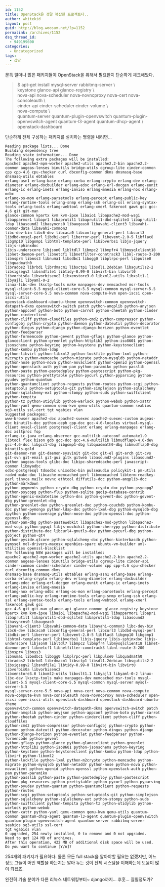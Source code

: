 ```yaml
---
id: 1152
title: OpenStack은 정말 복잡한 프로젝트다..
author: whitekid
layout: post
guid: http://blog.woosum.net/?p=1152
permalink: /archives/1152
dsq_thread_id:
  - 949199600
categories:
  - Uncategorized
tags:
  - 잡담
---
```

문득 얼마나 많은 패키지들이 OpenStack을 위해서 필요한지 단순하게 체크해밨다.

> $ apt-get install mysql-server rabbitmq-server \  
> keystone glance-api glance-registry \  
> nova-api nova-scheduler nova-novncproxy nova-cert nova-consoleauth \  
> cinder-api cinder-scheduler cinder-volume \  
> nova-compute \  
> quantum-server quantum-plugin-openvswitch quantum-plugin-openvswitch-agent quantum-l3-agent quantum-dhcp-agent \  
> openstack-dashboard

단순하게 전체 구성하는 패키지를 설치하는 명령을 내리면...

    Reading package lists... Done  
    Building dependency tree  
    Reading state information... Done  
    The following extra packages will be installed:  
    apache2 apache2-mpm-worker apache2-utils apache2.2-bin apache2.2-common augeas-lenses binutils bridge-utils cgroup-lite cinder-common cpp cpp-4.6 cpu-checker curl dbconfig-common dkms dnsmasq-base dnsmasq-utils ebtables  
    erlang-asn1 erlang-base erlang-corba erlang-crypto erlang-dev erlang-diameter erlang-docbuilder erlang-edoc erlang-erl-docgen erlang-eunit erlang-ic erlang-inets erlang-inviso erlang-mnesia erlang-nox erlang-odbc  
    erlang-os-mon erlang-parsetools erlang-percept erlang-public-key erlang-runtime-tools erlang-snmp erlang-ssh erlang-ssl erlang-syntax-tools erlang-tools erlang-webtool erlang-xmerl fakeroot gawk gcc gcc-4.6 git git-man  
    glance-common kpartx kvm kvm-ipxe libaio1 libapache2-mod-wsgi libapparmor1 libapr1 libaprutil1 libaprutil1-dbd-sqlite3 libaprutil1-ldap libasound2 libasyncns0 libaugeas0 libavahi-client3 libavahi-common-data libavahi-common3  
    libc-dev-bin libc6-dev libcaca0 libconfig-general-perl libcurl3 libdbd-mysql-perl libdbi-perl liberror-perl libevent-2.0-5 libflac8 libgmp10 libgomp1 libhtml-template-perl libibverbs1 libjs-jquery libjs-sphinxdoc  
    libjs-underscore libjson0 libltdl7 libmpc2 libmpfr4 libmysqlclient18 libnet-daemon-perl libnetcf1 libnetfilter-conntrack3 libnl-route-3-200 libnspr4 libnss3 libnuma1 libodbc1 libogg0 libplrpc-perl libpulse0 libquadmath0  
    librados2 librbd1 librdmacm1 libsctp1 libsdl1.2debian libsgutils2-2 libsigsegv2 libsndfile1 libtidy-0.99-0 libvirt-bin libvirt0 libvorbis0a libvorbisenc2 libxenstore3.0 libxml2-utils libxslt1.1 libyajl1 libyaml-0-2  
    linux-libc-dev lksctp-tools make manpages-dev memcached msr-tools mysql-client-5.5 mysql-client-core-5.5 mysql-common mysql-server-5.5 mysql-server-core-5.5 nova-common nova-compute-kvm open-iscsi open-iscsi-utils  
    openstack-dashboard-ubuntu-theme openvswitch-common openvswitch-datapath-dkms openvswitch-switch patch python-amqplib python-anyjson python-appconf python-boto python-carrot python-cheetah python-cinder python-cinderclient  
    python-cliff python-cloudfiles python-cmd2 python-compressor python-configobj python-crypto python-daemon python-dateutil python-decorator python-dingus python-django python-django-horizon python-eventlet python-feedparser  
    python-formencode python-gevent python-gflags python-glance python-glanceclient python-greenlet python-httplib2 python-iso8601 python-jsonschema python-keyring python-keystone python-keystoneclient python-kombu python-ldap  
    python-libvirt python-libxml2 python-lockfile python-lxml python-m2crypto python-memcache python-migrate python-mysqldb python-netaddr python-nose python-nova python-novaclient python-openid python-openssl  
    python-openstack-auth python-pam python-paramiko python-passlib python-paste python-pastedeploy python-pastescript python-pkg-resources python-prettytable python-pycurl python-pyparsing python-pyudev python-quantum  
    python-quantumclient python-requests python-routes python-scgi python-setuptools python-setuptools-git python-simplejson python-sqlalchemy python-sqlalchemy-ext python-stompy python-suds python-swiftclient python-tempita  
    python-tz python-utidylib python-warlock python-webob python-xattr python-yaml qemu-common qemu-kvm qemu-utils quantum-common seabios sg3-utils ssl-cert tgt vgabios vlan  
    Suggested packages:  
    www-browser apache2-doc apache2-suexec apache2-suexec-custom augeas-doc binutils-doc python-ceph cpp-doc gcc-4.6-locales virtual-mysql-client mysql-client postgresql-client erlang erlang-manpages erlang-doc xsltproc fop  
    erlang-ic-java erlang-observer gcc-multilib autoconf automake1.9 libtool flex bison gdb gcc-doc gcc-4.6-multilib libmudflap0-4.6-dev gcc-4.6-doc libgcc1-dbg libgomp1-dbg libquadmath0-dbg libmudflap0-dbg binutils-gold  
    git-daemon-run git-daemon-sysvinit git-doc git-el git-arch git-cvs git-svn git-email git-gui gitk gitweb libasound2-plugins libasound2-python augeas-tools glibc-doc libipc-sharedcache-perl javascript-common libmyodbc  
    odbc-postgresql tdsodbc unixodbc-bin pulseaudio policykit-1 pm-utils radvd make-doc libcache-memcached-perl libmemcached libterm-readkey-perl tinyca mailx novnc ethtool diffutils-doc python-amqplib-doc python-markdown  
    python-pygments python-crypto-dbg python-crypto-doc python-psycopg2 python-psycopg python-flup python-sqlite geoip-database-contrib python-egenix-mxdatetime python-dns python-gevent-doc python-gevent-dbg python-greenlet-dbg  
    python-greenlet-dev python-greenlet-doc python-couchdb python-kombu-doc python-pymongo python-ldap-doc python-lxml-dbg python-mysqldb-dbg ipython python-coverage python-nose-doc python-openssl-doc python-openssl-dbg  
    python-pam-dbg python-pastewebkit libapache2-mod-python libapache2-mod-scgi python-pgsql libjs-mochikit python-cherrypy python-distribute python-distribute-doc libcurl4-gnutls-dev python-pycurl-dbg python-gobject python-qt4  
    python-pyside.qtcore python-sqlalchemy-doc python-kinterbasdb python-pymssql mol-drivers-macosx openbios-sparc ubuntu-vm-builder uml-utilities openssl-blacklist  
    The following NEW packages will be installed:  
    apache2 apache2-mpm-worker apache2-utils apache2.2-bin apache2.2-common augeas-lenses binutils bridge-utils cgroup-lite cinder-api cinder-common cinder-scheduler cinder-volume cpp cpp-4.6 cpu-checker curl dbconfig-common dkms  
    dnsmasq-base dnsmasq-utils ebtables erlang-asn1 erlang-base erlang-corba erlang-crypto erlang-dev erlang-diameter erlang-docbuilder erlang-edoc erlang-erl-docgen erlang-eunit erlang-ic erlang-inets erlang-inviso erlang-mnesia  
    erlang-nox erlang-odbc erlang-os-mon erlang-parsetools erlang-percept erlang-public-key erlang-runtime-tools erlang-snmp erlang-ssh erlang-ssl erlang-syntax-tools erlang-tools erlang-webtool erlang-xmerl fakeroot gawk gcc  
    gcc-4.6 git git-man glance-api glance-common glance-registry keystone kpartx kvm kvm-ipxe libaio1 libapache2-mod-wsgi libapparmor1 libapr1 libaprutil1 libaprutil1-dbd-sqlite3 libaprutil1-ldap libasound2 libasyncns0 libaugeas0  
    libavahi-client3 libavahi-common-data libavahi-common3 libc-dev-bin libc6-dev libcaca0 libconfig-general-perl libcurl3 libdbd-mysql-perl libdbi-perl liberror-perl libevent-2.0-5 libflac8 libgmp10 libgomp1  
    libhtml-template-perl libibverbs1 libjs-jquery libjs-sphinxdoc libjs-underscore libjson0 libltdl7 libmpc2 libmpfr4 libmysqlclient18 libnet-daemon-perl libnetcf1 libnetfilter-conntrack3 libnl-route-3-200 libnspr4 libnss3  
    libnuma1 libodbc1 libogg0 libplrpc-perl libpulse0 libquadmath0 librados2 librbd1 librdmacm1 libsctp1 libsdl1.2debian libsgutils2-2 libsigsegv2 libsndfile1 libtidy-0.99-0 libvirt-bin libvirt0 libvorbis0a libvorbisenc2  
    libxenstore3.0 libxml2-utils libxslt1.1 libyajl1 libyaml-0-2 linux-libc-dev lksctp-tools make manpages-dev memcached msr-tools mysql-client-5.5 mysql-client-core-5.5 mysql-common mysql-server mysql-server-5.5  
    mysql-server-core-5.5 nova-api nova-cert nova-common nova-compute nova-compute-kvm nova-consoleauth nova-novncproxy nova-scheduler open-iscsi open-iscsi-utils openstack-dashboard openstack-dashboard-ubuntu-theme  
    openvswitch-common openvswitch-datapath-dkms openvswitch-switch patch python-amqplib python-anyjson python-appconf python-boto python-carrot python-cheetah python-cinder python-cinderclient python-cliff python-cloudfiles  
    python-cmd2 python-compressor python-configobj python-crypto python-daemon python-dateutil python-decorator python-dingus python-django python-django-horizon python-eventlet python-feedparser python-formencode python-gevent  
    python-gflags python-glance python-glanceclient python-greenlet python-httplib2 python-iso8601 python-jsonschema python-keyring python-keystone python-keystoneclient python-kombu python-ldap python-libvirt python-libxml2  
    python-lockfile python-lxml python-m2crypto python-memcache python-migrate python-mysqldb python-netaddr python-nose python-nova python-novaclient python-openid python-openssl python-openstack-auth python-pam python-paramiko  
    python-passlib python-paste python-pastedeploy python-pastescript python-pkg-resources python-prettytable python-pycurl python-pyparsing python-pyudev python-quantum python-quantumclient python-requests python-routes  
    python-scgi python-setuptools python-setuptools-git python-simplejson python-sqlalchemy python-sqlalchemy-ext python-stompy python-suds python-swiftclient python-tempita python-tz python-utidylib python-warlock python-webob  
    python-xattr python-yaml qemu-common qemu-kvm qemu-utils quantum-common quantum-dhcp-agent quantum-l3-agent quantum-plugin-openvswitch quantum-plugin-openvswitch-agent quantum-server rabbitmq-server seabios sg3-utils ssl-cert  
    tgt vgabios vlan  
    0 upgraded, 254 newly installed, 0 to remove and 0 not upgraded.  
    Need to get 124 MB of archives.  
    After this operation, 422 MB of additional disk space will be used.  
    Do you want to continue [Y/n]?  

254개의 패키지가 필요하다. 물론 모든 full stack을 알아야할 필요는 없겠지만, 어느 정도 그들이 어떤 역할을 하는지는 알아 두는 것이 전체 시스템을 이해하는데 도움이 많이 되겠죠.

완전히 기술 분야가 다른 리눅스 네트워킹부터~ django까지... 후훗... 질릴정도가?